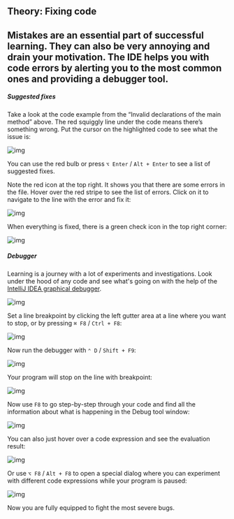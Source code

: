 ## Theory: Fixing code

## Mistakes are an essential part of successful learning. They can also be very annoying and drain your motivation. The IDE helps you with code errors by alerting you to the most common ones and providing a debugger tool.

##### Suggested fixes

Take a look at the code example from the “Invalid declarations of the main method” above. The red squiggly line under the code means there’s something wrong. Put the cursor on the highlighted code to see what the issue is:

![img](https://i.imgur.com/7AdztEV.png)

You can use the red bulb or press `⌥ Enter` / `Alt + Enter` to see a list of suggested fixes.

Note the red icon at the top right. It shows you that there are some errors in the file. Hover over the red stripe to see the list of errors. Click on it to navigate to the line with the error and fix it:

![img](https://i.imgur.com/kdYGKif.png)

When everything is fixed, there is a green check icon in the top right corner:

![img](https://i.imgur.com/esj0wB4.png)

##### Debugger

Learning is a journey with a lot of experiments and investigations. Look under the hood of any code and see what's going on with the help of the [IntelliJ IDEA graphical debugger](https://www.jetbrains.com/help/idea/debugging-your-first-java-application.html).

![img](https://i.imgur.com/eOsuzVm.png)

Set a line breakpoint by clicking the left gutter area at a line where you want to stop, or by pressing `⌘ F8` / `Ctrl + F8`:

![img](https://i.imgur.com/IB3VWP0.png)

Now run the debugger with `⌃ D` / `Shift + F9`:

![img](https://i.imgur.com/DxgjXlI.png)

Your program will stop on the line with breakpoint:

![img](https://i.imgur.com/JJ091wa.png)

Now use `F8` to go step-by-step through your code and find all the information about what is happening in the Debug tool window:

![img](https://i.imgur.com/ONLPV1b.png)

You can also just hover over a code expression and see the evaluation result:

![img](https://i.imgur.com/XM5i8YB.png)

Or use `⌥ F8` / `Alt + F8` to open a special dialog where you can experiment with different code expressions while your program is paused:

![img](https://i.imgur.com/hwnBZHC.png)

Now you are fully equipped to fight the most severe bugs.